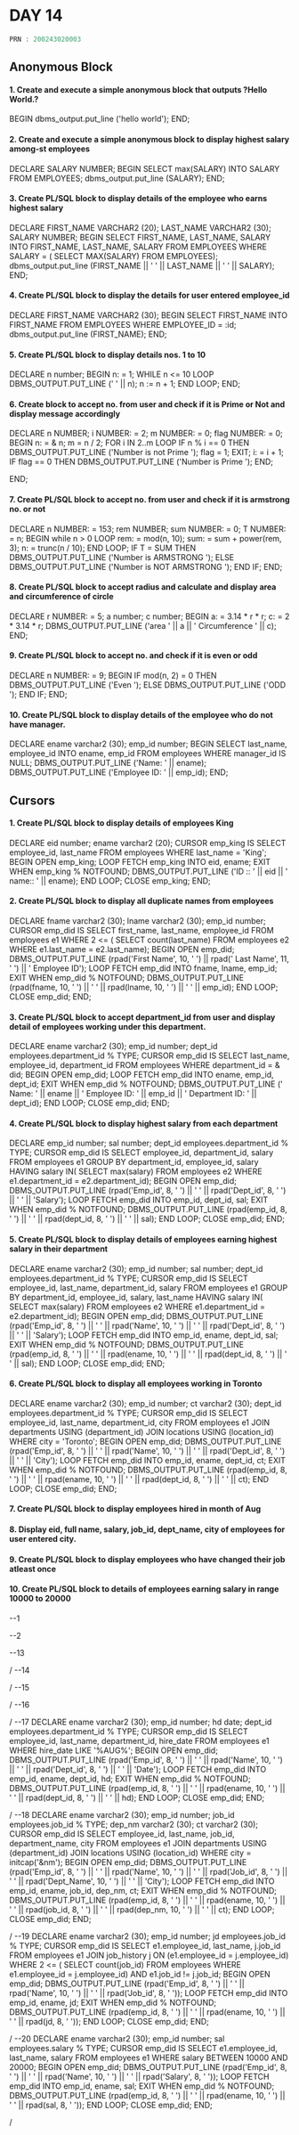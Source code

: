 # DAY 14

```C
PRN : 200243020003
```
## Anonymous Block
#### 1. Create and execute a simple anonymous block that outputs ?Hello World.?
BEGIN
	dbms_output.put_line ('hello world');
END;
#### 2. Create and execute a simple anonymous block to display highest salary among-st employees
DECLARE
	SALARY NUMBER;
BEGIN
	SELECT
		max(SALARY) INTO SALARY
	FROM
		EMPLOYEES;
	dbms_output.put_line (SALARY);
END;
#### 3. Create PL/SQL block to display details of the employee who earns highest salary
DECLARE
	FIRST_NAME VARCHAR2 (20);
	LAST_NAME VARCHAR2 (30);
	SALARY NUMBER;
BEGIN
	SELECT
		FIRST_NAME,
		LAST_NAME,
		SALARY INTO FIRST_NAME,
		LAST_NAME,
		SALARY
	FROM
		EMPLOYEES
	WHERE
		SALARY = (
			SELECT
				MAX(SALARY)
			FROM
				EMPLOYEES);
	dbms_output.put_line (FIRST_NAME || ' ' || LAST_NAME || ' ' || SALARY);
END;
#### 4. Create PL/SQL block to display the details for user entered employee_id
DECLARE
	FIRST_NAME VARCHAR2 (30);
BEGIN
	SELECT
		FIRST_NAME INTO FIRST_NAME
	FROM
		EMPLOYEES
	WHERE
		EMPLOYEE_ID = :id;
	dbms_output.put_line (FIRST_NAME);
END;
#### 5. Create PL/SQL block to display details nos. 1 to 10
DECLARE
	n number;
BEGIN
	n: = 1;
	WHILE n <= 10 LOOP
		DBMS_OUTPUT.PUT_LINE (' ' || n);
		n := n + 1;
	END LOOP;
END;
#### 6. Create block to accept no. from user and check if it is Prime or Not and display message accordingly
DECLARE
	n NUMBER;
	i NUMBER: = 2;
	m NUMBER: = 0;
	flag NUMBER: = 0;
BEGIN
	n: = & n;
	m = n / 2;
	FOR i IN 2..m LOOP
		IF n % i == 0 THEN
			DBMS_OUTPUT.PUT_LINE ('Number is not Prime ');
			flag = 1;
			EXIT;
			i: = i + 1;
			IF flag == 0 THEN
				DBMS_OUTPUT.PUT_LINE ('Number is  Prime ');
				END;

END;
#### 7. Create PL/SQL block to accept no. from user and check if it is armstrong no. or not
DECLARE
	n NUMBER: = 153;
	rem NUMBER;
	sum NUMBER: = 0;
	T NUMBER: = n;
BEGIN
	while n > 0 LOOP
		rem: = mod(n, 10);
		sum: = sum + power(rem, 3);
		n: = trunc(n / 10);
	END LOOP;
	IF T = SUM THEN
		DBMS_OUTPUT.PUT_LINE ('Number is  ARMSTRONG ');
	ELSE
		DBMS_OUTPUT.PUT_LINE ('Number is NOT ARMSTRONG ');
	END IF;
END;
#### 8. Create PL/SQL block to accept radius and calculate and display area and circumference of circle
DECLARE
	r NUMBER: = 5;
	a number;
	c number;
BEGIN
	a: = 3.14 * r * r;
	c: = 2 * 3.14 * r;
	DBMS_OUTPUT.PUT_LINE ('area ' || a || ' Circumference ' || c);
END;
#### 9. Create PL/SQL block to accept no. and check if it is even or odd
DECLARE
	n NUMBER: = 9;
BEGIN
	IF mod(n, 2) = 0 THEN
		DBMS_OUTPUT.PUT_LINE ('Even ');
	ELSE
		DBMS_OUTPUT.PUT_LINE ('ODD ');
	END IF;
END;
#### 10. Create PL/SQL block to display details of the employee who do not have manager.
DECLARE
	ename varchar2 (30);
	emp_id number;
BEGIN
	SELECT
		last_name,
		employee_id INTO ename,
		emp_id
	FROM
		employees
	WHERE
		manager_id IS NULL;
	DBMS_OUTPUT.PUT_LINE ('Name: ' || ename);
	DBMS_OUTPUT.PUT_LINE ('Employee ID:  ' || emp_id);
END;

## Cursors

#### 1. Create PL/SQL block to display details of employees King
DECLARE
	eid number;
	ename varchar2 (20);
	CURSOR emp_king IS
	SELECT
		employee_id,
		last_name
	FROM
		employees
	WHERE
		last_name = 'King';
BEGIN
	OPEN emp_king;
	LOOP
		FETCH emp_king INTO eid,
		ename;
		EXIT
		WHEN emp_king % NOTFOUND;
		DBMS_OUTPUT.PUT_LINE ('ID :: ' || eid || ' name:: ' || ename);
	END LOOP;
	CLOSE emp_king;
END;

#### 2. Create PL/SQL block to display all duplicate names from employees 
DECLARE
	fname varchar2 (30);
	lname varchar2 (30);
	emp_id number;
	CURSOR emp_did IS
	SELECT
		first_name,
		last_name,
		employee_id
	FROM
		employees e1
	WHERE
		2 <= (
			SELECT
				count(last_name)
			FROM
				employees e2
			WHERE
				e1.last_name = e2.last_name);
BEGIN
	OPEN emp_did;
	DBMS_OUTPUT.PUT_LINE (rpad('First Name', 10, ' ') || rpad('  Last Name', 11, ' ') || ' Employee ID');
	LOOP
		FETCH emp_did INTO fname,
		lname,
		emp_id;
		EXIT
		WHEN emp_did % NOTFOUND;
		DBMS_OUTPUT.PUT_LINE (rpad(fname, 10, ' ') || ' ' || rpad(lname, 10, ' ') || ' ' || emp_id);
	END LOOP;
	CLOSE emp_did;
END;
#### 3. Create PL/SQL block to accept department_id from user and display detail of employees working under this department.
DECLARE
	ename varchar2 (30);
	emp_id number;
	dept_id employees.department_id % TYPE;
	CURSOR emp_did IS
	SELECT
		last_name,
		employee_id,
		department_id
	FROM
		employees
	WHERE
		department_id = & did;
BEGIN
	OPEN emp_did;
	LOOP
		FETCH emp_did INTO ename,
		emp_id,
		dept_id;
		EXIT
		WHEN emp_did % NOTFOUND;
		DBMS_OUTPUT.PUT_LINE ('  Name: ' || ename || '  Employee ID:  ' || emp_id || '   Department ID: ' || dept_id);
	END LOOP;
	CLOSE emp_did;
END;
#### 4. Create PL/SQL block to display highest salary from each department 
DECLARE
	emp_id number;
	sal number;
	dept_id employees.department_id % TYPE;
	CURSOR emp_did IS
	SELECT
		employee_id,
		department_id,
		salary
	FROM
		employees e1
	GROUP BY
		department_id,
		employee_id,
		salary
	HAVING
		salary IN(
			SELECT
				max(salary)
				FROM employees e2
			WHERE
				e1.department_id = e2.department_id);
BEGIN
	OPEN emp_did;
	DBMS_OUTPUT.PUT_LINE (rpad('Emp_id', 8, ' ') || ' ' || rpad('Dept_id', 8, ' ') || ' ' || 'Salary');
	LOOP
		FETCH emp_did INTO emp_id,
		dept_id,
		sal;
		EXIT
		WHEN emp_did % NOTFOUND;
		DBMS_OUTPUT.PUT_LINE (rpad(emp_id, 8, ' ') || ' ' || rpad(dept_id, 8, ' ') || ' ' || sal);
	END LOOP;
	CLOSE emp_did;
END;

#### 5. Create PL/SQL block to display details of employees earning highest salary in their department
DECLARE
	ename varchar2 (30);
	emp_id number;
	sal number;
	dept_id employees.department_id % TYPE;
	CURSOR emp_did IS
	SELECT
		employee_id,
		last_name,
		department_id,
		salary
	FROM
		employees e1
	GROUP BY
		department_id,
		employee_id,
		salary,
		last_name
	HAVING
		salary IN(
			SELECT
				max(salary)
				FROM employees e2
			WHERE
				e1.department_id = e2.department_id);
BEGIN
	OPEN emp_did;
	DBMS_OUTPUT.PUT_LINE (rpad('Emp_id', 8, ' ') || ' ' || rpad('Name', 10, ' ') || ' ' || rpad('Dept_id', 8, ' ') || ' ' || 'Salary');
	LOOP
		FETCH emp_did INTO emp_id,
		ename,
		dept_id,
		sal;
		EXIT
		WHEN emp_did % NOTFOUND;
		DBMS_OUTPUT.PUT_LINE (rpad(emp_id, 8, ' ') || ' ' || rpad(ename, 10, ' ') || ' ' || rpad(dept_id, 8, ' ') || ' ' || sal);
	END LOOP;
	CLOSE emp_did;
END;
#### 6. Create PL/SQL block to display all employees working in Toronto
DECLARE
	ename varchar2 (30);
	emp_id number;
	ct varchar2 (30);
	dept_id employees.department_id % TYPE;
	CURSOR emp_did IS
	SELECT
		employee_id,
		last_name,
		department_id,
		city
	FROM
		employees e1
		JOIN departments USING (department_id)
		JOIN locations USING (location_id)
	WHERE
		city = 'Toronto';
BEGIN
	OPEN emp_did;
	DBMS_OUTPUT.PUT_LINE (rpad('Emp_id', 8, ' ') || ' ' || rpad('Name', 10, ' ') || ' ' || rpad('Dept_id', 8, ' ') || ' ' || 'City');
	LOOP
		FETCH emp_did INTO emp_id,
		ename,
		dept_id,
		ct;
		EXIT
		WHEN emp_did % NOTFOUND;
		DBMS_OUTPUT.PUT_LINE (rpad(emp_id, 8, ' ') || ' ' || rpad(ename, 10, ' ') || ' ' || rpad(dept_id, 8, ' ') || ' ' || ct);
	END LOOP;
	CLOSE emp_did;
END;

#### 7. Create PL/SQL block to display employees hired in month of Aug

#### 8. Display eid, full name, salary, job_id, dept_name, city of employees for user entered city.

#### 9. Create PL/SQL block to display employees who have changed their job atleast once

#### 10. Create PL/SQL block to details of employees earning salary in range 10000 to 20000




--1


--2


--13


/
--14


/
--15


/
--16

/
--17
DECLARE
	ename varchar2 (30);
	emp_id number;
	hd date;
	dept_id employees.department_id % TYPE;
	CURSOR emp_did IS
	SELECT
		employee_id,
		last_name,
		department_id,
		hire_date
	FROM
		employees e1
	WHERE
		hire_date LIKE '%AUG%';
BEGIN
	OPEN emp_did;
	DBMS_OUTPUT.PUT_LINE (rpad('Emp_id', 8, ' ') || ' ' || rpad('Name', 10, ' ') || ' ' || rpad('Dept_id', 8, ' ') || ' ' || 'Date');
	LOOP
		FETCH emp_did INTO emp_id,
		ename,
		dept_id,
		hd;
		EXIT
		WHEN emp_did % NOTFOUND;
		DBMS_OUTPUT.PUT_LINE (rpad(emp_id, 8, ' ') || ' ' || rpad(ename, 10, ' ') || ' ' || rpad(dept_id, 8, ' ') || ' ' || hd);
	END LOOP;
	CLOSE emp_did;
END;

/
--18
DECLARE
	ename varchar2 (30);
	emp_id number;
	job_id employees.job_id % TYPE;
	dep_nm varchar2 (30);
	ct varchar2 (30);
	CURSOR emp_did IS
	SELECT
		employee_id,
		last_name,
		job_id,
		department_name,
		city
	FROM
		employees e1
		JOIN departments USING (department_id)
		JOIN locations USING (location_id)
	WHERE
		city = initcap('&nm');
BEGIN
	OPEN emp_did;
	DBMS_OUTPUT.PUT_LINE (rpad('Emp_id', 8, ' ') || ' ' || rpad('Name', 10, ' ') || ' ' || rpad('Job_id', 8, ' ') || ' ' || rpad('Dept_Name', 10, ' ') || ' ' || 'City');
	LOOP
		FETCH emp_did INTO emp_id,
		ename,
		job_id,
		dep_nm,
		ct;
		EXIT
		WHEN emp_did % NOTFOUND;
		DBMS_OUTPUT.PUT_LINE (rpad(emp_id, 8, ' ') || ' ' || rpad(ename, 10, ' ') || ' ' || rpad(job_id, 8, ' ') || ' ' || rpad(dep_nm, 10, ' ') || ' ' || ct);
	END LOOP;
	CLOSE emp_did;
END;

/
--19
DECLARE
	ename varchar2 (30);
	emp_id number;
	jd employees.job_id % TYPE;
	CURSOR emp_did IS
	SELECT
		e1.employee_id,
		last_name,
		j.job_id
	FROM
		employees e1
		JOIN job_history j ON (e1.employee_id = j.employee_id)
	WHERE
		2 <= (
			SELECT
				count(job_id)
			FROM
				employees
			WHERE
				e1.employee_id = j.employee_id)
			AND e1.job_id != j.job_id;
BEGIN
	OPEN emp_did;
	DBMS_OUTPUT.PUT_LINE (rpad('Emp_id', 8, ' ') || ' ' || rpad('Name', 10, ' ') || ' ' || rpad('Job_id', 8, ' '));
	LOOP
		FETCH emp_did INTO emp_id,
		ename,
		jd;
		EXIT
		WHEN emp_did % NOTFOUND;
		DBMS_OUTPUT.PUT_LINE (rpad(emp_id, 8, ' ') || ' ' || rpad(ename, 10, ' ') || ' ' || rpad(jd, 8, ' '));
	END LOOP;
	CLOSE emp_did;
END;

/
--20
DECLARE
	ename varchar2 (30);
	emp_id number;
	sal employees.salary % TYPE;
	CURSOR emp_did IS
	SELECT
		e1.employee_id,
		last_name,
		salary
	FROM
		employees e1
	WHERE
		salary BETWEEN 10000 AND 20000;
BEGIN
	OPEN emp_did;
	DBMS_OUTPUT.PUT_LINE (rpad('Emp_id', 8, ' ') || ' ' || rpad('Name', 10, ' ') || ' ' || rpad('Salary', 8, ' '));
	LOOP
		FETCH emp_did INTO emp_id,
		ename,
		sal;
		EXIT
		WHEN emp_did % NOTFOUND;
		DBMS_OUTPUT.PUT_LINE (rpad(emp_id, 8, ' ') || ' ' || rpad(ename, 10, ' ') || ' ' || rpad(sal, 8, ' '));
	END LOOP;
	CLOSE emp_did;
END;

/